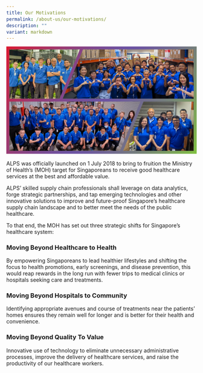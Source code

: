 ```yaml
---
title: Our Motivations
permalink: /about-us/our-motivations/
description: ""
variant: markdown
---
```

![](/images/2023_feb_14_alps_staff_at_nhc_ntfgh_sgh_ncc_diagonal_frame_02.png)

ALPS was officially launched on 1 July 2018 to bring to fruition the Ministry of Health’s (MOH) target for Singaporeans to receive good healthcare services at the best and affordable value. 

ALPS’ skilled supply chain professionals shall leverage on data analytics, forge strategic partnerships, and tap emerging technologies and other innovative solutions to improve and future-proof Singapore’s healthcare supply chain landscape and to better meet the needs of the public healthcare.

To that end, the MOH has set out three strategic shifts for Singapore’s healthcare system:

### Moving Beyond Healthcare to Health 

By empowering Singaporeans to lead healthier lifestyles and shifting the focus to health promotions, early screenings, and disease prevention, this would reap rewards in the long run with fewer trips to medical clinics or hospitals seeking care and treatments.

### Moving Beyond Hospitals to Community 
Identifying appropriate avenues and course of treatments near the patients’ homes ensures they remain well for longer and is better for their health and convenience.

### Moving Beyond Quality To Value

Innovative use of technology to eliminate unnecessary administrative processes, improve the delivery of healthcare services, and raise the productivity of our healthcare workers.
